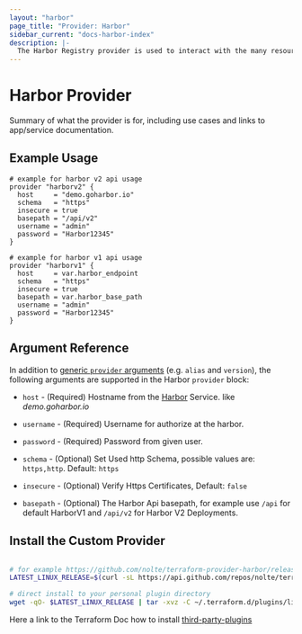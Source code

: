 ```yaml
---
layout: "harbor"
page_title: "Provider: Harbor"
sidebar_current: "docs-harbor-index"
description: |-
  The Harbor Registry provider is used to interact with the many resources supported by Harbor. The provider needs to be configured with the proper credentials before it can be used.
---
```


# Harbor Provider

Summary of what the provider is for, including use cases and links to
app/service documentation.


## Example Usage

```hcl
# example for harbor v2 api usage
provider "harborv2" {
  host     = "demo.goharbor.io"
  schema   = "https"
  insecure = true
  basepath = "/api/v2"
  username = "admin"
  password = "Harbor12345"
}

# example for harbor v1 api usage
provider "harborv1" {
  host     = var.harbor_endpoint
  schema   = "https"
  insecure = true
  basepath = var.harbor_base_path
  username = "admin"
  password = "Harbor12345"
}
```

## Argument Reference

In addition to [generic `provider` arguments](https://www.terraform.io/docs/configuration/providers.html)
(e.g. `alias` and `version`), the following arguments are supported in the Harbor
 `provider` block:

* `host` - (Required) Hostname from the [Harbor](https://goharbor.io) Service. like _demo.goharbor.io_

* `username` - (Required) Username for authorize at the harbor.

* `password` - (Required) Password from given user.

* `schema` - (Optional) Set Used http Schema, possible values are: ```https,http```. Default: ```https```

* `insecure` - (Optional) Verify Https Certificates, Default: ```false```

* `basepath` - (Optional) The Harbor Api basepath, for example use ```/api``` for default HarborV1 and ```/api/v2``` for Harbor V2 Deployments.


## Install the Custom Provider

```bash

# for example https://github.com/nolte/terraform-provider-harbor/releases/download/release/v0.1.0/terraform-provider-harbor_v0.1.0_linux_amd64.tar.gz
LATEST_LINUX_RELEASE=$(curl -sL https://api.github.com/repos/nolte/terraform-provider-harbor/releases/latest | jq -r '.assets[].browser_download_url' | grep '_linux_amd64')

# direct install to your personal plugin directory
wget -qO- $LATEST_LINUX_RELEASE | tar -xvz -C ~/.terraform.d/plugins/linux_amd64/
```

Here a link to the Terraform Doc how to install [third-party-plugins](https://www.terraform.io/docs/configuration/providers.html#third-party-plugins)
